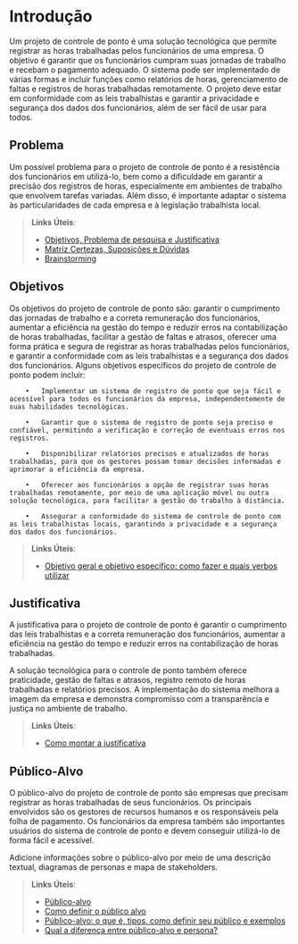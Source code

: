 # Introdução

Um projeto de controle de ponto é uma solução tecnológica que permite registrar as horas trabalhadas pelos funcionários de uma empresa. O objetivo é garantir que os funcionários cumpram suas jornadas de trabalho e recebam o pagamento adequado. O sistema pode ser implementado de várias formas e incluir funções como relatórios de horas, gerenciamento de faltas e registros de horas trabalhadas remotamente. O projeto deve estar em conformidade com as leis trabalhistas e garantir a privacidade e segurança dos dados dos funcionários, além de ser fácil de usar para todos.

## Problema

Um possível problema para o projeto de controle de ponto é a resistência dos funcionários em utilizá-lo, bem como a dificuldade em garantir a precisão dos registros de horas, especialmente em ambientes de trabalho que envolvem tarefas variadas. Além disso, é importante adaptar o sistema às particularidades de cada empresa e à legislação trabalhista local.

> **Links Úteis**:
> - [Objetivos, Problema de pesquisa e Justificativa](https://medium.com/@versioparole/objetivos-problema-de-pesquisa-e-justificativa-c98c8233b9c3)
> - [Matriz Certezas, Suposições e Dúvidas](https://medium.com/educa%C3%A7%C3%A3o-fora-da-caixa/matriz-certezas-suposi%C3%A7%C3%B5es-e-d%C3%BAvidas-fa2263633655)
> - [Brainstorming](https://www.euax.com.br/2018/09/brainstorming/)

## Objetivos

Os objetivos do projeto de controle de ponto são: garantir o cumprimento das jornadas de trabalho e a correta remuneração dos funcionários, aumentar a eficiência na gestão do tempo e reduzir erros na contabilização de horas trabalhadas, facilitar a gestão de faltas e atrasos, oferecer uma forma prática e segura de registrar as horas trabalhadas pelos funcionários, e garantir a conformidade com as leis trabalhistas e a segurança dos dados dos funcionários.
Alguns objetivos específicos do projeto de controle de ponto podem incluir:

        •	Implementar um sistema de registro de ponto que seja fácil e acessível para todos os funcionários da empresa, independentemente de suas habilidades tecnológicas.
        
        •	Garantir que o sistema de registro de ponto seja preciso e confiável, permitindo a verificação e correção de eventuais erros nos registros.

        •	Disponibilizar relatórios precisos e atualizados de horas trabalhadas, para que os gestores possam tomar decisões informadas e aprimorar a eficiência da empresa.

        •	Oferecer aos funcionários a opção de registrar suas horas trabalhadas remotamente, por meio de uma aplicação móvel ou outra solução tecnológica, para facilitar a gestão do trabalho à distância.

        •	Assegurar a conformidade do sistema de controle de ponto com as leis trabalhistas locais, garantindo a privacidade e a segurança dos dados dos funcionários.

 
> **Links Úteis**:
> - [Objetivo geral e objetivo específico: como fazer e quais verbos utilizar](https://blog.mettzer.com/diferenca-entre-objetivo-geral-e-objetivo-especifico/)

## Justificativa

A justificativa para o projeto de controle de ponto é garantir o cumprimento das leis trabalhistas e a correta remuneração dos funcionários, aumentar a eficiência na gestão do tempo e reduzir erros na contabilização de horas trabalhadas. 

A solução tecnológica para o controle de ponto também oferece praticidade, gestão de faltas e atrasos, registro remoto de horas trabalhadas e relatórios precisos. A implementação do sistema melhora a imagem da empresa e demonstra compromisso com a transparência e justiça no ambiente de trabalho.

> **Links Úteis**:
> - [Como montar a justificativa](https://guiadamonografia.com.br/como-montar-justificativa-do-tcc/)

## Público-Alvo

O público-alvo do projeto de controle de ponto são  empresas que precisam registrar as horas trabalhadas de seus funcionários. Os principais envolvidos são os gestores de recursos humanos e os responsáveis pela folha de pagamento. Os funcionários da empresa também são importantes usuários do sistema de controle de ponto e devem conseguir utilizá-lo de forma fácil e acessível.


Adicione informações sobre o público-alvo por meio de uma descrição textual, diagramas de personas e mapa de stakeholders.

> **Links Úteis**:
> - [Público-alvo](https://blog.hotmart.com/pt-br/publico-alvo/)
> - [Como definir o público alvo](https://exame.com/pme/5-dicas-essenciais-para-definir-o-publico-alvo-do-seu-negocio/)
> - [Público-alvo: o que é, tipos, como definir seu público e exemplos](https://klickpages.com.br/blog/publico-alvo-o-que-e/)
> - [Qual a diferença entre público-alvo e persona?](https://rockcontent.com/blog/diferenca-publico-alvo-e-persona/)
